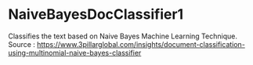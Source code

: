 # NaiveBayesDocClassifier1
Classifies the text based on Naive Bayes Machine Learning Technique. Source : https://www.3pillarglobal.com/insights/document-classification-using-multinomial-naive-bayes-classifier
